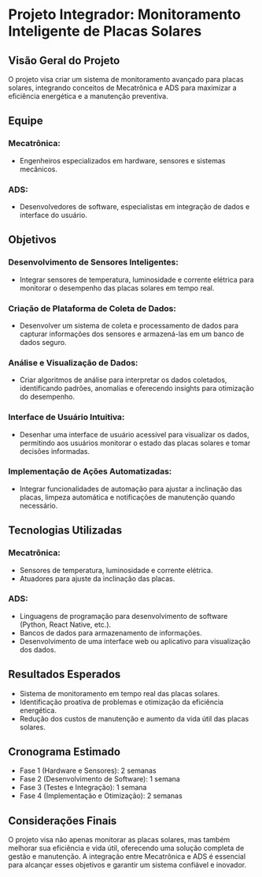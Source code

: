 # Projeto Integrador: Monitoramento Inteligente de Placas Solares

## Visão Geral do Projeto

O projeto visa criar um sistema de monitoramento avançado para placas solares, integrando conceitos de Mecatrônica e ADS para maximizar a eficiência energética e a manutenção preventiva.

## Equipe

### Mecatrônica:
- Engenheiros especializados em hardware, sensores e sistemas mecânicos.

### ADS:
- Desenvolvedores de software, especialistas em integração de dados e interface do usuário.

## Objetivos

### Desenvolvimento de Sensores Inteligentes:
- Integrar sensores de temperatura, luminosidade e corrente elétrica para monitorar o desempenho das placas solares em tempo real.

### Criação de Plataforma de Coleta de Dados:
- Desenvolver um sistema de coleta e processamento de dados para capturar informações dos sensores e armazená-las em um banco de dados seguro.

### Análise e Visualização de Dados:
- Criar algoritmos de análise para interpretar os dados coletados, identificando padrões, anomalias e oferecendo insights para otimização do desempenho.

### Interface de Usuário Intuitiva:
- Desenhar uma interface de usuário acessível para visualizar os dados, permitindo aos usuários monitorar o estado das placas solares e tomar decisões informadas.

### Implementação de Ações Automatizadas:
- Integrar funcionalidades de automação para ajustar a inclinação das placas, limpeza automática e notificações de manutenção quando necessário.

## Tecnologias Utilizadas

### Mecatrônica:
- Sensores de temperatura, luminosidade e corrente elétrica.
- Atuadores para ajuste da inclinação das placas.

### ADS:
- Linguagens de programação para desenvolvimento de software (Python, React Native, etc.).
- Bancos de dados para armazenamento de informações.
- Desenvolvimento de uma interface web ou aplicativo para visualização dos dados.

## Resultados Esperados

- Sistema de monitoramento em tempo real das placas solares.
- Identificação proativa de problemas e otimização da eficiência energética.
- Redução dos custos de manutenção e aumento da vida útil das placas solares.

## Cronograma Estimado

- Fase 1 (Hardware e Sensores): 2 semanas
- Fase 2 (Desenvolvimento de Software): 1 semana
- Fase 3 (Testes e Integração): 1 semana
- Fase 4 (Implementação e Otimização): 2 semanas

## Considerações Finais

O projeto visa não apenas monitorar as placas solares, mas também melhorar sua eficiência e vida útil, oferecendo uma solução completa de gestão e manutenção. A integração entre Mecatrônica e ADS é essencial para alcançar esses objetivos e garantir um sistema confiável e inovador.
